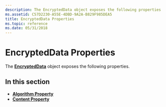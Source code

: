 ```yaml
---
description: The EncryptedData object exposes the following properties.
ms.assetid: C57D2230-A55E-4DBD-9A2A-B829F985DEA5
title: EncryptedData Properties
ms.topic: reference
ms.date: 05/31/2018
---
```


# EncryptedData Properties

The [**EncryptedData**](encrypteddata.md) object exposes the following properties.

## In this section

-   [**Algorithm Property**](encrypteddata-algorithm.md)
-   [**Content Property**](encrypteddata-content.md)

 

 




